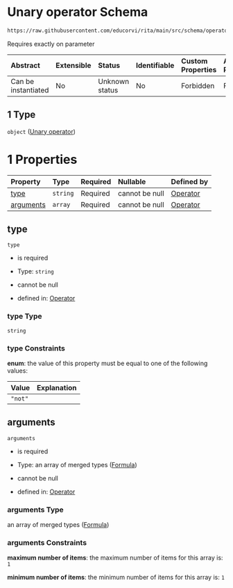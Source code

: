 # Unary operator Schema

```txt
https://raw.githubusercontent.com/educorvi/rita/main/src/schema/operator.json#/oneOf/1
```

Requires exactly on parameter

| Abstract            | Extensible | Status         | Identifiable | Custom Properties | Additional Properties | Access Restrictions | Defined In                                                               |
| :------------------ | :--------- | :------------- | :----------- | :---------------- | :-------------------- | :------------------ | :----------------------------------------------------------------------- |
| Can be instantiated | No         | Unknown status | No           | Forbidden         | Forbidden             | none                | [operator.json\*](../../src/schema/operator.json 'open original schema') |

## 1 Type

`object` ([Unary operator](operator-oneof-unary-operator.md))

# 1 Properties

| Property                | Type     | Required | Nullable       | Defined by                                                                                                                                                                            |
| :---------------------- | :------- | :------- | :------------- | :------------------------------------------------------------------------------------------------------------------------------------------------------------------------------------ |
| [type](#type)           | `string` | Required | cannot be null | [Operator](operator-oneof-unary-operator-properties-type.md 'https://raw.githubusercontent.com/educorvi/rita/main/src/schema/operator.json#/oneOf/1/properties/type')                 |
| [arguments](#arguments) | `array`  | Required | cannot be null | [Operator](operator-oneof-unary-operator-properties-unary-arguments.md 'https://raw.githubusercontent.com/educorvi/rita/main/src/schema/operator.json#/oneOf/1/properties/arguments') |

## type

`type`

-   is required

-   Type: `string`

-   cannot be null

-   defined in: [Operator](operator-oneof-unary-operator-properties-type.md 'https://raw.githubusercontent.com/educorvi/rita/main/src/schema/operator.json#/oneOf/1/properties/type')

### type Type

`string`

### type Constraints

**enum**: the value of this property must be equal to one of the following values:

| Value   | Explanation |
| :------ | :---------- |
| `"not"` |             |

## arguments

`arguments`

-   is required

-   Type: an array of merged types ([Formula](formula.md))

-   cannot be null

-   defined in: [Operator](operator-oneof-unary-operator-properties-unary-arguments.md 'https://raw.githubusercontent.com/educorvi/rita/main/src/schema/operator.json#/oneOf/1/properties/arguments')

### arguments Type

an array of merged types ([Formula](formula.md))

### arguments Constraints

**maximum number of items**: the maximum number of items for this array is: `1`

**minimum number of items**: the minimum number of items for this array is: `1`
